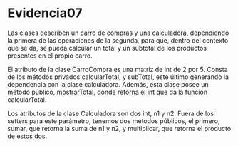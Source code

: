 # Evidencia07

Las clases describen un carro de compras y una calculadora, dependiendo la primera de las operaciones de la segunda, para que, dentro del contexto que se da, se pueda calcular un total y un subtotal de los productos presentes en el propio carro.

El atributo de la clase CarroCompra es una matriz de int de 2 por 5.
Consta de los métodos privados calcularTotal, y subTotal, este último generando la dependencia con la clase calculadora. Además, esta clase posee un método público, mostrarTotal, donde retorna el int que da la función calcularTotal.

Los atributos de la clase Calculadora son dos int, n1 y n2.
Fuera de los setters para este parámetro, tenemos dos métodos públicos, el primero, sumar, que retorna la suma de n1 y n2, y multiplicar, que retorna el producto de estos dos.
